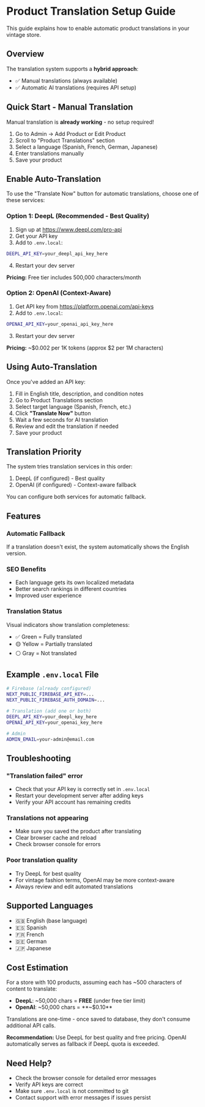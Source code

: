 # Product Translation Setup Guide

This guide explains how to enable automatic product translations in your vintage store.

## Overview

The translation system supports a **hybrid approach**:
- ✅ Manual translations (always available)
- ✅ Automatic AI translations (requires API setup)

## Quick Start - Manual Translation

Manual translation is **already working** - no setup required!

1. Go to Admin → Add Product or Edit Product
2. Scroll to "Product Translations" section
3. Select a language (Spanish, French, German, Japanese)
4. Enter translations manually
5. Save your product

## Enable Auto-Translation

To use the "Translate Now" button for automatic translations, choose one of these services:

### Option 1: DeepL (Recommended - Best Quality)

1. Sign up at https://www.deepl.com/pro-api
2. Get your API key
3. Add to `.env.local`:
```bash
DEEPL_API_KEY=your_deepl_api_key_here
```
4. Restart your dev server

**Pricing:** Free tier includes 500,000 characters/month

### Option 2: OpenAI (Context-Aware)

1. Get API key from https://platform.openai.com/api-keys
2. Add to `.env.local`:
```bash
OPENAI_API_KEY=your_openai_api_key_here
```
3. Restart your dev server

**Pricing:** ~$0.002 per 1K tokens (approx $2 per 1M characters)

## Using Auto-Translation

Once you've added an API key:

1. Fill in English title, description, and condition notes
2. Go to Product Translations section
3. Select target language (Spanish, French, etc.)
4. Click **"Translate Now"** button
5. Wait a few seconds for AI translation
6. Review and edit the translation if needed
7. Save your product

## Translation Priority

The system tries translation services in this order:
1. DeepL (if configured) - Best quality
2. OpenAI (if configured) - Context-aware fallback

You can configure both services for automatic fallback.

## Features

### Automatic Fallback
If a translation doesn't exist, the system automatically shows the English version.

### SEO Benefits
- Each language gets its own localized metadata
- Better search rankings in different countries
- Improved user experience

### Translation Status
Visual indicators show translation completeness:
- ✅ Green = Fully translated
- 🟡 Yellow = Partially translated
- ⚪ Gray = Not translated

## Example `.env.local` File

```bash
# Firebase (already configured)
NEXT_PUBLIC_FIREBASE_API_KEY=...
NEXT_PUBLIC_FIREBASE_AUTH_DOMAIN=...

# Translation (add one or both)
DEEPL_API_KEY=your_deepl_key_here
OPENAI_API_KEY=your_openai_key_here

# Admin
ADMIN_EMAIL=your-admin@email.com
```

## Troubleshooting

### "Translation failed" error
- Check that your API key is correctly set in `.env.local`
- Restart your development server after adding keys
- Verify your API account has remaining credits

### Translations not appearing
- Make sure you saved the product after translating
- Clear browser cache and reload
- Check browser console for errors

### Poor translation quality
- Try DeepL for best quality
- For vintage fashion terms, OpenAI may be more context-aware
- Always review and edit automated translations

## Supported Languages

- 🇬🇧 English (base language)
- 🇪🇸 Spanish
- 🇫🇷 French
- 🇩🇪 German
- 🇯🇵 Japanese

## Cost Estimation

For a store with 100 products, assuming each has ~500 characters of content to translate:

- **DeepL**: ~50,000 chars = **FREE** (under free tier limit)
- **OpenAI**: ~50,000 chars = **~$0.10**

Translations are one-time - once saved to database, they don't consume additional API calls.

**Recommendation:** Use DeepL for best quality and free pricing. OpenAI automatically serves as fallback if DeepL quota is exceeded.

## Need Help?

- Check the browser console for detailed error messages
- Verify API keys are correct
- Make sure `.env.local` is not committed to git
- Contact support with error messages if issues persist
